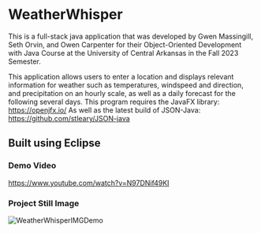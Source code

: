# WeatherWhisper
This is a full-stack java application that was developed by Gwen Massingill, Seth Orvin, and Owen Carpenter for their Object-Oriented Development with Java Course at the University of Central Arkansas in the Fall 2023 Semester.

This application allows users to enter a location and displays relevant information for weather such as temperatures, windspeed and direction, and precipitation on an hourly scale, as well as a daily forecast for the following several days.
This program requires the JavaFX library: https://openjfx.io/
As well as the latest build of JSON-Java: https://github.com/stleary/JSON-java

## Built using Eclipse

### Demo Video

https://www.youtube.com/watch?v=N97DNif49KI

### Project Still Image

![WeatherWhisperIMGDemo](https://github.com/user-attachments/assets/2010abe6-96ea-40ea-98ef-b6e1aedaafaa)

